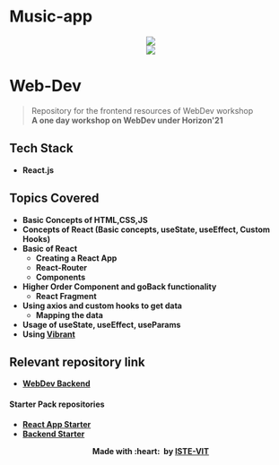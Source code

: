 # Music-app
<p align="center">
 <img src="https://user-images.githubusercontent.com/71590944/111881788-33353b80-89d8-11eb-9db1-746eba087b05.png" > <br> 
 <img src="https://user-images.githubusercontent.com/71427348/114431925-b0ba2900-9bdd-11eb-84be-7ca88ed939f3.jpeg"> <br>
</p>

# Web-Dev
>Repository for the frontend resources of WebDev workshop <br>
<b>A one day workshop on WebDev under Horizon'21

## Tech Stack
  - React.js

## Topics Covered
  - Basic Concepts of HTML,CSS,JS
  - Concepts of React (Basic concepts, useState, useEffect, Custom Hooks)
  - Basic of React
    - Creating a React App
    - React-Router
    - Components
  - Higher Order Component and goBack functionality
    - React Fragment
  - Using axios and custom hooks to get data
    - Mapping the data
  - Usage of useState, useEffect, useParams
  - Using <a href="https://www.npmjs.com/package/node-vibrant" target="_blank">Vibrant</a>


## Relevant repository link
 - <a href="https://github.com/ISTE-VIT/web-dev-backend" target="_blank">WebDev Backend</a>
 #### Starter Pack repositories
 - <a href="https://github.com/ISTE-VIT/web-dev-react-app-starter" target="_blank">React App Starter</a>
 - <a href="https://github.com/ISTE-VIT/web-dev-backend-starter" target="_blank">Backend Starter</a>
 
 <p align="center">
	Made with :heart: &nbsp;by <a href="https://istevit.in/" target="_blank">ISTE-VIT</a>
</p>
